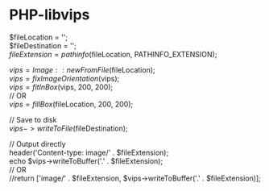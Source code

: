# PHP-libvips

$fileLocation = '';  
$fileDestination = '';  
$fileExtension = pathinfo($fileLocation, PATHINFO_EXTENSION);  

$vips = Image::newFromFile($fileLocation);  
$vips = fixImageOrientation($vips);  
$vips = fitInBox($vips, 200, 200);  
// OR  
$vips = fillBox($fileLocation, 200, 200);  

// Save to disk  
$vips->writeToFile($fileDestination);

// Output directly  
header('Content-type: image/' . $fileExtension);  
echo $vips->writeToBuffer('.' . $fileExtension);  
// OR  
//return ['image/' . $fileExtension, $vips->writeToBuffer('.' . $fileExtension)];  
